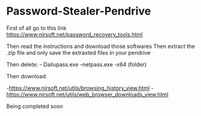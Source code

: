 # Password-Stealer-Pendrive

First of all go to this link https://www.nirsoft.net/password_recovery_tools.html


Then read the instructions and download those softwares
Then extract the .zip file and only save the extraxted files in your pendrive


Then delete:
     - Dailupass.exe
      -netpass.exe
      -x64 (folder)
      
      
Then download:

   -https://www.nirsoft.net/utils/browsing_history_view.html
   -https://www.nirsoft.net/utils/web_browser_downloads_view.html
    
Being completed soon
